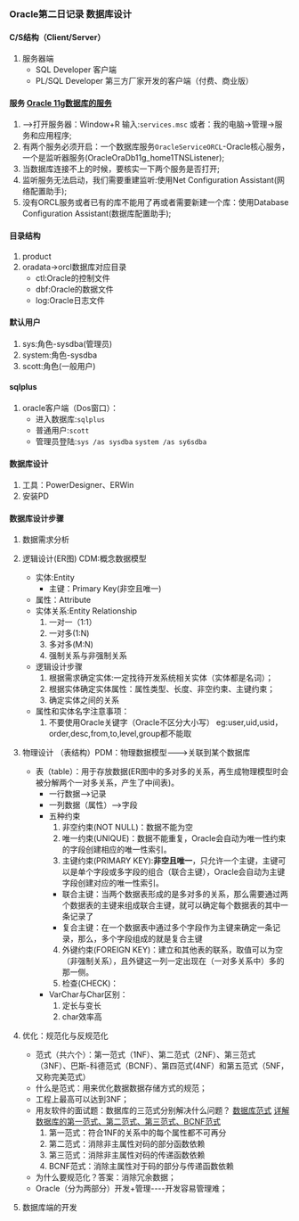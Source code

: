 ### Oracle第二日记录 数据库设计
#### C/S结构（Client/Server）
1. 服务器端
	- SQL Developer 客户端
    - PL/SQL Developer 第三方厂家开发的客户端（付费、商业版）

#### 服务 [Oracle 11g数据库的服务](https://www.jb51.net/article/53649.htm)
1. —>打开服务器：Window+R 输入:`services.msc` 或者：我的电脑->管理->服务和应用程序;
2. 有两个服务必须开启：一个数据库服务`OracleServiceORCL`-Oracle核心服务，一个是监听器服务(OracleOraDb11g_home1TNSListener);
3. 当数据库连接不上的时候，要核实一下两个服务是否打开;
4. 监听服务无法启动，我们需要重建监听:使用Net Configuration Assistant(网络配置助手);
5. 没有ORCL服务或者已有的库不能用了再或者需要新建一个库：使用Database Configuration Assistant(数据库配置助手);


#### 目录结构
1. product
2. oradata->orcl数据库对应目录
 	- ctl:Oracle的控制文件
 	- dbf:Oracle的数据文件
 	- log:Oracle日志文件

#### 默认用户
1. sys:角色-sysdba(管理员)
2. system:角色-sysdba
3. scott:角色(一般用户)


#### sqlplus
1. oracle客户端（Dos窗口）：
	- 进入数据库:`sqlplus`
	- 普通用户:`scott`
	- 管理员登陆:`sys /as sysdba` `system /as sy6sdba`

#### 数据库设计
1. 工具：PowerDesigner、ERWin
2. 安装PD

#### 数据库设计步骤
1. 数据需求分析
2. 逻辑设计(ER图)  CDM:概念数据模型
	- 实体:Entity
	  - 主键：Primary Key(非空且唯一)
	- 属性：Attribute
	- 实体关系:Entity Relationship
		1. 一对一（1:1）
		2. 一对多(1:N)
		3. 多对多(M:N)
		4. 强制关系与非强制关系
	- 逻辑设计步骤
		1. 根据需求确定实体:一定找待开发系统相关实体（实体都是名词）；
        2. 根据实体确定实体属性：属性类型、长度、非空约束、主键约束；
        3. 确定实体之间的关系
    - 属性和实体名字注意事项：
        1. 不要使用Oracle关键字（Oracle不区分大小写） eg:user,uid,usid，order,desc,from,to,level,group都不能取

3. 物理设计 （表结构）PDM：物理数据模型--->关联到某个数据库
	- 表（table）：用于存放数据(ER图中的多对多的关系，再生成物理模型时会被分解两个一对多关系，产生了中间表)。
		- 一行数据-->记录
		- 一列数据（属性）-->字段
		- 五种约束
			1. 非空约束(NOT NULL)：数据不能为空
			2. 唯一约束(UNIQUE)：数据不能重复，Oracle会自动为唯一性约束的字段创建相应的唯一性索引。
			3. 主键约束(PRIMARY KEY):**非空且唯一**，只允许一个主键，主键可以是单个字段或多字段的组合（联合主键），Oracle会自动为主键字段创建对应的唯一性索引。
       		- 联合主键：当两个数据表形成的是多对多的关系，那么需要通过两个数据表的主键来组成联合主键，就可以确定每个数据表的其中一条记录了
           	- 复合主键：在一个数据表中通过多个字段作为主键来确定一条记录，那么，多个字段组成的就是复合主键 
			4. 外键约束(FOREIGN KEY)：建立和其他表的联系，取值可以为空（非强制关系），且外键这一列一定出现在（一对多关系中）多的那一侧。
			5. 检查(CHECK)：
		- VarChar与Char区别：
		  1. 定长与变长
          2. char效率高
4. 优化：规范化与反规范化
	- 范式（共六个）：第一范式（1NF）、第二范式（2NF）、第三范式（3NF）、巴斯-科德范式（BCNF）、第四范式(4NF）和第五范式（5NF，又称完美范式）
	- 什么是范式：用来优化数据数据存储方式的规范；
	- 工程上最高可以达到3NF；
	- 用友软件的面试题：数据库的三范式分别解决什么问题？
	[数据库范式](https://www.cnblogs.com/lca1826/p/6601395.html)
    [详解数据库的第一范式、第二范式、第三范式、BCNF范式](https://blog.csdn.net/gui951753/article/details/79609874)
		1. 第一范式：符合1NF的关系中的每个属性都不可再分
		2. 第二范式：消除非主属性对码的部分函数依赖
		3. 第三范式：消除非主属性对码的传递函数依赖
		4. BCNF范式：消除主属性对于码的部分与传递函数依赖
	- 为什么要规范化？答案：消除冗余数据；
	- Oracle（分为两部分）开发+管理----开发容易管理难；
5. 数据库端的开发



















